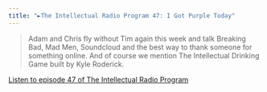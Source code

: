 ```yaml
---
title: "►The Intellectual Radio Program 47: I Got Purple Today"
---
```

<blockquote><p>
  Adam and Chris fly without Tim again this week and talk Breaking Bad, Mad Men, Soundcloud and the best way to thank someone for something online. And of course we mention The Intellectual Drinking Game built by Kyle Roderick.
</p></blockquote>
<p><a href="https://goodstuff.fm/tirp/47">Listen to episode 47 of The Intellectual Radio Program</a></p>
